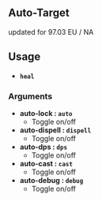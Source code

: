 ## Auto-Target
updated for 97.03 EU / NA 

## Usage
- __`heal`__
### Arguments
- __auto-lock : `auto`__
  - Toggle on/off
- __auto-dispell : `dispell`__
  - Toggle on/off
- __auto-dps  : `dps`__
  - Toggle on/off
- __auto-cast  : `cast`__
  - Toggle on/off
- __auto-debug  : `debug`__
  - Toggle on/off  
